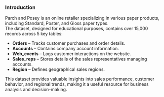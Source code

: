 ### Introduction
Parch and Posey is an online retailer specializing in various paper products, including Standard, Poster, and Gloss paper types. <br>
The dataset, designed for educational purposes, contains over 15,000 records across 5 key tables:

- **Orders** – Tracks customer purchases and order details.
- **Accounts** – Contains company account information.
- **Web_events** – Logs customer interactions on the website.
- **Sales_reps** – Stores details of the sales representatives managing accounts.
- **Region** – Defines geographical sales regions. <br>

This dataset provides valuable insights into sales performance, customer behavior, and regional trends, making it a useful resource for business analysis and decision-making.
